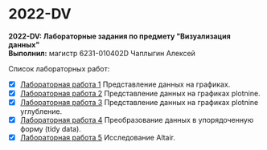 # 2022-DV
__2022-DV: Лабораторные задания по предмету "Визуализация данных"__</br>
__Выполнил:__ магистр 6231-010402D Чаплыгин Алексей

Список лабораторных работ:
* [x] [Лабораторная работа 1](https://github.com/TeAnore/2022-DV/blob/main/lab1/6231_DV_Lab1_Chaplygin.ipynb) Представление данных на графиках.
* [x] [Лабораторная работа 2](https://github.com/TeAnore/2022-DV/blob/main/lab2/6231_DV_Lab2_ChaplyginAO.ipynb) Представление данных на графиках plotnine.
* [x] [Лабораторная работа 3](https://github.com/TeAnore/2022-DV/blob/main/lab3/6231_DV_Lab3_ChaplyginAO.ipynb) Представление данных на графиках plotnine углубление.
* [x] [Лабораторная работа 4](https://github.com/TeAnore/2022-DV/blob/main/lab4/6231_DV_Lab4_ChaplyginAO.ipynb) Преобразование данных в упорядоченную форму (tidy data).
* [x] [Лабораторная работа 5](https://github.com/TeAnore/2022-DV/blob/main/lab4/6231_DV_Lab4_ChaplyginAO.ipynb) Исследование Altair.
